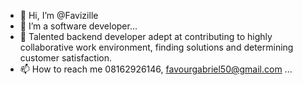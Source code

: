 - 👋 Hi, I’m @Favizille
- 👀 I’m a software developer...
- 💞️ Talented backend developer adept at contributing to highly collaborative work environment, finding solutions and determining customer satisfaction.
- 📫 How to reach me 08162926146, favourgabriel50@gmail.com ...
